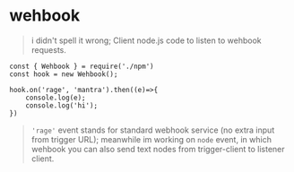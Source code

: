 # wehbook
>i didn't spell it wrong;
Client node.js code to listen to wehbook requests.

```
const { Wehbook } = require('./npm')
const hook = new Wehbook();

hook.on('rage', 'mantra').then((e)=>{
    console.log(e);
    console.log('hi');
})  
```
>``'rage'`` event stands for standard webhook service (no extra input from trigger URL);
meanwhile im working on ``node`` event, in which wehbook you can also send text nodes from trigger-client to listener client.
